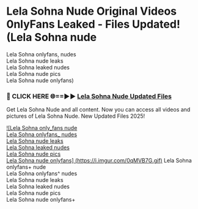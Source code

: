 # Lela Sohna Nude Original Videos 0nlyFans Leaked - Files Updated! (Lela Sohna nude<br>

Lela Sohna onlyfans, nudes<br>
Lela Sohna nude leaks<br>
Lela Sohna leaked nudes<br>
Lela Sohna nude pics<br>
Lela Sohna nude onlyfans)

<h3>🔴 CLICK HERE 🌐==►► <a href="https://tinyurl.com/leaks-videos" rel="nofollow">Lela Sohna Nude Updated Files</a></h3>

Get Lela Sohna Nude and all content. Now you can access all videos and pictures of Lela Sohna Nude. New Updated Files 2025!

[![Lela Sohna only_fans nude<br>
Lela Sohna onlyfans_ nudes<br>
Lela Sohna nude leaks<br>
Lela Sohna leaked nudes<br>
Lela Sohna nude pics<br>
Lela Sohna nude onlyfans]
(https://i.imgur.com/0qMVB7G.gif)](https://tinyurl.com/leaks-videos)
Lela Sohna onlyfans+ nude<br>
Lela Sohna onlyfans^ nudes<br>
Lela Sohna nude leaks<br>
Lela Sohna leaked nudes<br>
Lela Sohna nude pics<br>
Lela Sohna nude onlyfans+
